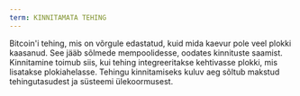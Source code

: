 ```yaml
---
term: KINNITAMATA TEHING
---
```


Bitcoin'i tehing, mis on võrgule edastatud, kuid mida kaevur pole veel plokki kaasanud. See jääb sõlmede mempoolidesse, oodates kinnituste saamist. Kinnitamine toimub siis, kui tehing integreeritakse kehtivasse plokki, mis lisatakse plokiahelasse. Tehingu kinnitamiseks kuluv aeg sõltub makstud tehingutasudest ja süsteemi ülekoormusest.